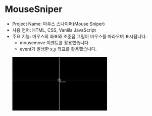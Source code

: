 # MouseSniper

<ul>
  <li>Project Name: 마우스 스나이퍼(Mouse Sniper)</li>
<li>사용 언어: HTML, CSS, Vanlila JavaScript</li>
  <li>주요 기능: 마우스의 좌표와 조준점 그림이 마우스를 따라오며 표시됩니다.<br>
    <ul>
      <li> mousemove 이벤트를 활용했습니다.</li>
      <li> event가 발생한 x,y 좌표를 활용했습니다.</li>
</ul>

<br>

<img src="sample.png" style="width:300px">
